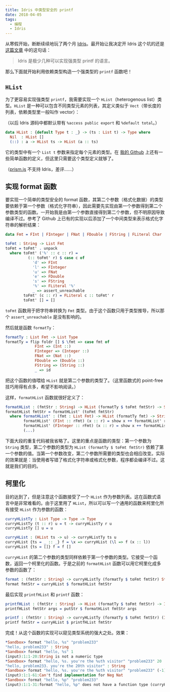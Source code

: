 ```yaml
---
title: Idris 中类型安全的 printf
date: 2018-04-05
tags:
  - 编程
  - Idris
---
```


从寒假开始，断断续续地玩了两个月 [Idris](http://idris-lang.org/)。最开始让我决定开 Idris 这个坑的还是 [这篇文章](https://www.zhihu.com/question/55342708/answer/148680032) 中的这句话：

> Idris 是极少几种可以实现强类型 printf 的语言。

那么下面就开始利用依赖类型构造一个强类型的 `printf` 函数吧！

<!-- more -->

## `HList`

为了更容易实现强类型 `printf`，我需要实现一个 `HList`（heterogenous list）类型。`HList` 是一种可以包含不同类型元素的列表，其定义类似于 `Vect`（带长度的列表，依赖类型里一般叫作 vector）：

（以后 Idris 源码中都默认带有 `%access public export` 和 `%default total`。）

```idris
data HList : {default Type t : _} -> (ts : List t) -> Type where
  Nil  : HList []
  (::) : a -> HList ts -> HList (a :: ts)
```

它的类型中有一个 `List t` 参数来指定每个元素的类型。在 [我的 Github](https://github.com/vaparo/sandbox/blob/cd748aeb4dd8153f23b8cae8fb17c35a194c6853/Sandbox/HList.idr) 上还有一些简单函数的定义，但这里只需要这个类型定义就够了。

（[prism.js](https://prismjs.com/) 不支持 Idris，差评……）

## 实现 format 函数

要实现一个简单的类型安全的 format 函数，其第二个参数（格式化数据）的类型要依赖于第一个参数（格式化字符串），因此需要先实现由第一个参数得到第二个参数类型的函数。一开始我是由第一个参数直接得到第二个参数，但不明原因导致编译不过。参考了 Github 上已有的实现以后添加了一个中间类型来表示格式化字符串的解析结果：

```idris
data Fmt = FInt | FInteger | FNat | FDouble | FString | FLiteral Char

toFmt : String -> List Fmt
toFmt = toFmt' . unpack
  where toFmt' ('%' :: c :: r) =
          (:: toFmt' r) $ case c of
            'd' => FInt
            'l' => FInteger
            'u' => FNat
            'e' => FDouble
            's' => FString
            '%' => FLiteral '%'
            _ => assert_unreachable
        toFmt' (c :: r) = FLiteral c :: toFmt' r
        toFmt' [] = []
```

`toFmt` 函数用于把字符串转换为 `Fmt` 类型。由于这个函数只用于类型推导，所以那个 `assert_unreachable` 是没有影响的。

然后就是函数 `formatTy`：

```idris
formatTy : List Fmt -> List Type
formatTy = flip foldr [] $ \fmt => case fmt of
             FInt => (Int ::)
             FInteger => (Integer ::)
             FNat => (Nat ::)
             FDouble => (Double ::)
             FString => (String ::)
             _ => id
```

把这个函数的值喂给 `HList` 就是第二个参数的类型了。（这里函数式的 point-free 技巧用得有点多，希望不影响阅读。）

这样，`formatHList` 函数就很好定义了：

```idris
formatHList : (fmtStr : String) -> HList (formatTy $ toFmt fmtStr) -> String
formatHList fmtStr = formatHList' (toFmt fmtStr)
  where formatHList' : (fmt : List Fmt) -> HList (formatTy fmt) -> String
        formatHList' (FInt :: rFmt) (x :: r) = show x ++ formatHList' rFmt r
        formatHList' (FInteger :: rFmt) (x :: r) = show x ++ formatHList' rFmt r
        (...)
```

下面大段的重复代码被我省略了。这里的重点是函数的类型：第一个参数为 `String` 类型，第二个参数的类型为 `HList (formatTy $ toFmt fmtStr)` 依赖了第一个参数的值。当第一个参数改变，第二个参数所需要的类型也会相应改变。实际的效果就是：当使用者写错了格式化字符串或格式化参数，程序都会编译不过。这就是我们的目的。

## 柯里化

目的达到了，但是注意这个函数接受了一个 `HList` 作为参数列表。这在函数式语言中是非常难看的。由于这里用了 `HList`，所以可以写一个通用的函数来柯里化所有接受 `HList` 作为参数的函数：

```idris
curryHListTy : List Type -> Type -> Type
curryHListTy (t :: r) u = t -> curryHListTy r u
curryHListTy [] u = u

curryHList : (HList ts -> u) -> curryHListTy ts u
curryHList {ts = _ :: _} f = \x => curryHList (\l => f (x :: l))
curryHList {ts = []} f = f []
```

`curryHList` 的第二个参数的类型同样依赖于第一个参数的类型。它接受一个函数，返回一个柯里化的函数。于是之前的 `formatHList` 函数可以用它柯里化成多参数的函数了：

```idris
format : (fmtStr : String) -> curryHListTy (formatTy $ toFmt fmtStr) String
format fmtStr = curryHList $ formatHList fmtStr
```

最后实现 `printfHList` 和 `printf` 函数：

```idris
printfHList : (fmtStr : String) -> HList (formatTy $ toFmt fmtStr) -> IO ()
printfHList fmtStr args = putStr $ formatHList fmtStr args

printf : (fmtStr : String) -> curryHListTy (formatTy $ toFmt fmtStr) (IO ())
printf fmtStr = curryHList $ printfHList fmtStr
```

完成！从这个函数的实现可以窥见类型系统的强大之处。效果：

```idris
*Sandbox> format "hello, %s" "problem233"
"hello, problem233" : String
*Sandbox> format "hello, %s" 1
(input):1:1-20:String is not a numeric type
*Sandbox> format "hello, %s. you're the %uth visitor" "problem233" 20
"hello, problem233. you're the 20th visitor" : String
*Sandbox> format "hello, %s. you're the %uth visitor" "problem233" (-1)
(input):1:1-61:Can't find implementation for Neg Nat
*Sandbox> format "hello, %p" "problem233"
(input):1:1-31:format "hello, %p" does not have a function type (curryHListTy (formatTy (toFmt "hello, %p")) String)
```
